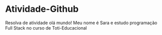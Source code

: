 # Atividade-Github
Resolva de atividade
olá mundo! Meu nome é Sara e estudo programação Full Stack no curso de Toti-Educacional
